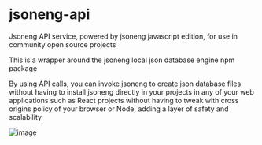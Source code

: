 # jsoneng-api
Jsoneng API service, powered by jsoneng javascript edition, for use in community open source projects

This is a wrapper around the jsoneng local json database engine npm package

By using API calls, you can invoke jsoneng to create json database files without having to install jsoneng directly in your projects in any of your web applications such as React projects without having to tweak with cross origins policy of your browser or Node, adding a layer of safety and scalability

![image](https://github.com/youhengzhou/jsoneng-api/assets/60205850/29828348-438f-456e-aa78-f5c9cfd22597)
